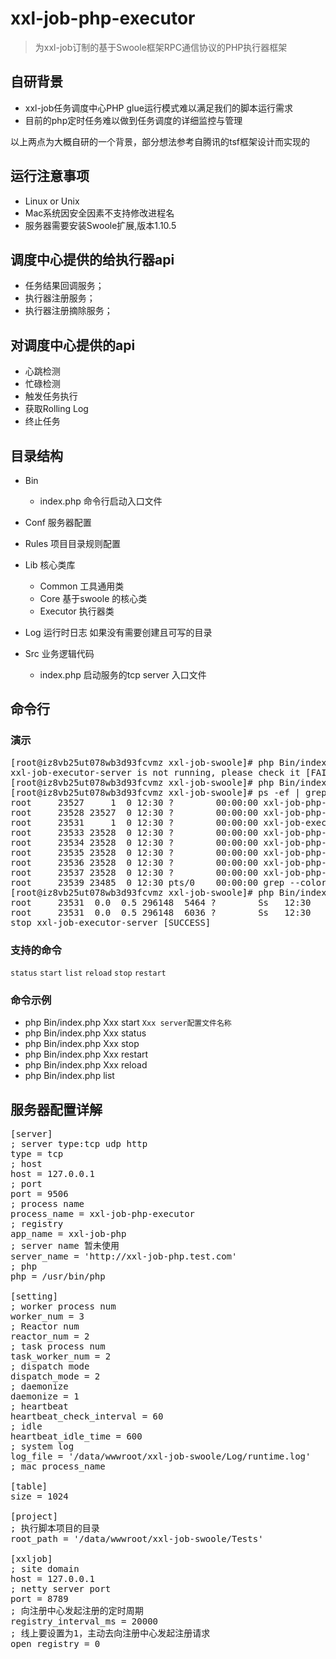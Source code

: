 # xxl-job-php-executor
> 为xxl-job订制的基于Swoole框架RPC通信协议的PHP执行器框架

## 自研背景

- xxl-job任务调度中心PHP glue运行模式难以满足我们的脚本运行需求
- 目前的php定时任务难以做到任务调度的详细监控与管理

以上两点为大概自研的一个背景，部分想法参考自腾讯的tsf框架设计而实现的

## 运行注意事项
- Linux or Unix
- Mac系统因安全因素不支持修改进程名
- 服务器需要安装Swoole扩展,版本1.10.5

## 调度中心提供的给执行器api
- 任务结果回调服务；
- 执行器注册服务；
- 执行器注册摘除服务；

## 对调度中心提供的api
- 心跳检测
- 忙碌检测
- 触发任务执行
- 获取Rolling Log
- 终止任务


## 目录结构
- Bin 
  - index.php 命令行启动入口文件

- Conf 服务器配置

- Rules 项目目录规则配置

- Lib  核心类库
  - Common   工具通用类
  - Core     基于swoole 的核心类
  - Executor 执行器类

- Log  运行时日志 如果没有需要创建且可写的目录

- Src  业务逻辑代码
  - index.php  启动服务的tcp server 入口文件
  
  
  
## 命令行

### 演示
<pre>
[root@iz8vb25ut078wb3d93fcvmz xxl-job-swoole]# php Bin/index.php JobServer status
xxl-job-executor-server is not running, please check it [FAIL]
[root@iz8vb25ut078wb3d93fcvmz xxl-job-swoole]# php Bin/index.php JobServer start
[root@iz8vb25ut078wb3d93fcvmz xxl-job-swoole]# ps -ef | grep xxl-job
root     23527     1  0 12:30 ?        00:00:00 xxl-job-php-executor: master process
root     23528 23527  0 12:30 ?        00:00:00 xxl-job-php-executor: manager process
root     23531     1  0 12:30 ?        00:00:00 xxl-job-executor-server
root     23533 23528  0 12:30 ?        00:00:00 xxl-job-php-executor
root     23534 23528  0 12:30 ?        00:00:00 xxl-job-php-executor
root     23535 23528  0 12:30 ?        00:00:00 xxl-job-php-executor
root     23536 23528  0 12:30 ?        00:00:00 xxl-job-php-executor
root     23537 23528  0 12:30 ?        00:00:00 xxl-job-php-executor
root     23539 23485  0 12:30 pts/0    00:00:00 grep --color=auto xxl-job
[root@iz8vb25ut078wb3d93fcvmz xxl-job-swoole]# php Bin/index.php JobServer stop
root     23531  0.0  0.5 296148  5464 ?        Ss   12:30   0:00 xxl-job-executor-server
root     23531  0.0  0.5 296148  6036 ?        Ss   12:30   0:00 xxl-job-executor-server
stop xxl-job-executor-server [SUCCESS]
</pre>


### 支持的命令
`status` `start` `list` `reload` `stop` `restart`

### 命令示例
- php Bin/index.php Xxx start             `Xxx server配置文件名称`
- php Bin/index.php Xxx status 
- php Bin/index.php Xxx stop
- php Bin/index.php Xxx restart
- php Bin/index.php Xxx reload
- php Bin/index.php list

## 服务器配置详解

<pre>
[server]
; server type:tcp udp http
type = tcp
; host
host = 127.0.0.1
; port
port = 9506
; process name
process_name = xxl-job-php-executor
; registry
app_name = xxl-job-php
; server name 暂未使用
server_name = 'http://xxl-job-php.test.com'
; php
php = /usr/bin/php

[setting]
; worker process num
worker_num = 3
; Reactor num 
reactor_num = 2
; task process num
task_worker_num = 2
; dispatch mode
dispatch_mode = 2
; daemonize
daemonize = 1
; heartbeat
heartbeat_check_interval = 60
; idle
heartbeat_idle_time = 600
; system log
log_file = '/data/wwwroot/xxl-job-swoole/Log/runtime.log'
; mac process_name

[table]
size = 1024

[project]
; 执行脚本项目的目录
root_path = '/data/wwwroot/xxl-job-swoole/Tests'

[xxljob]
; site domain
host = 127.0.0.1
; netty server port
port = 8789
; 向注册中心发起注册的定时周期
registry_interval_ms = 20000
; 线上要设置为1，主动去向注册中心发起注册请求
open_registry = 0
</pre>